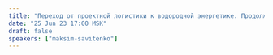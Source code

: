 ```yaml
---
title: "Переход от проектной логистики к водородной энергетике. Продолжение"
date: "25 Jun 23 17:00 MSK"
draft: false
speakers: ["maksim-savitenko"]
---
```


